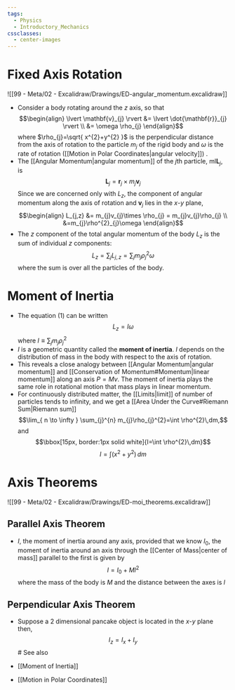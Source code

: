 ```yaml
---
tags:
  - Physics
  - Introductory_Mechanics
cssclasses:
  - center-images
---
```

# Fixed Axis Rotation
![[99 - Meta/02 - Excalidraw/Drawings/ED-angular_momentum.excalidraw]]
- Consider a body rotating around the $z$ axis, so that $$\begin{align}
\lvert \mathbf{v}_{j} \rvert &= \lvert \dot{\mathbf{r}}_{j} \rvert  \\
&= \omega \rho_{j}
\end{align}$$where $\rho_{j}=\sqrt{ x^{2}+y^{2} }$ is the perpendicular distance from the axis of rotation to the particle $m_{j}$ of the rigid body and $\omega$ is the rate of rotation ([[Motion in Polar Coordinates|angular velocity]]) .
- The [[Angular Momentum|angular momentum]] of the $j$th particle, ml$\mathbf{L}_{j}$, is $$\mathbf{L}_{j}=\mathbf{r}_{j}\times m_{j}\mathbf{v}_{j}$$Since we are concerned only with $L_{z}$, the component of angular momentum along the axis of rotation and $\mathbf{v}_{j}$ lies in the $x$-$y$ plane, $$\begin{align} L_{j,z} &= m_{j}v_{j}\times \rho_{j} = m_{j}v_{j}\rho_{j} \\ &=m_{j}\rho^{2}_{j}\omega \end{align}$$
- The $z$ component of the total angular momentum of the body $L_{z}$ is the sum of individual $z$ components: $$L_{z} = \sum_{j} L_{j,z}=\sum_{j}m_{j}\rho^{2}_{j}\omega \tag{1}$$where the sum is over all the particles of the body.
# Moment of Inertia
- The equation $(1)$ can be written $$L_{z}=I\omega$$where $I\equiv \sum_{j}m_{j}\rho_{j}^{2}$
- $I$ is a geometric quantity called the **moment of inertia**. $I$ depends on the distribution of mass in the body with respect to the axis of rotation.
- This reveals a close analogy between [[Angular Momentum|angular momentum]] and [[Conservation of Momentum#Momentum|linear momentum]] along an axis $P=Mv$. The moment of inertia plays the same role in rotational motion that mass plays in linear momentum.
- For continuously distributed matter, the [[Limits|limit]] of number of particles tends to infinity, and we get a [[Area Under the Curve#Riemann Sum|Riemann sum]] $$\lim_{ n \to \infty } \sum_{j}^{n} m_{j}\rho_{j}^{2}=\int \rho^{2}\,dm,$$and $$\bbox[15px, border:1px solid white]{I=\int \rho^{2}\,dm}$$ $$I=\int (x^{2}+y^{2})\,dm$$
# Axis Theorems

![[99 - Meta/02 - Excalidraw/Drawings/ED-moi_theorems.excalidraw]]

## Parallel Axis Theorem
- $I$, the moment of inertia around any axis, provided that we know $I_{0}$, the moment of inertia around an axis through the [[Center of Mass|center of mass]] parallel to the first is given by $$I=I_{0}+Ml^{2}$$where the mass of the body is $M$ and the distance between the axes is $l$
## Perpendicular Axis Theorem 
- Suppose a 2 dimensional pancake object is located in the $x$-$y$ plane then, $$I_{z}=I_{x}+I_{y}$$  # See also

- [[Moment of Inertia]]
- [[Motion in Polar Coordinates]]